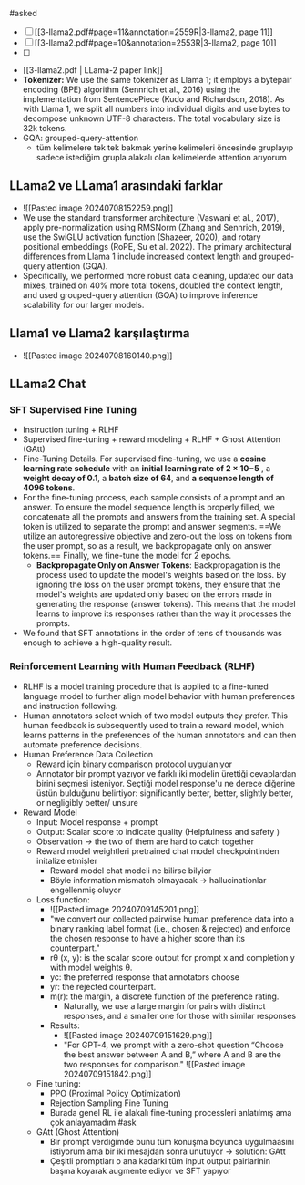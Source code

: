 #asked 
 - [ ] [[3-llama2.pdf#page=11&annotation=2559R|3-llama2, page 11]]
 - [ ] [[3-llama2.pdf#page=10&annotation=2553R|3-llama2, page 10]]
 - [ ] 
 
 - [[3-llama2.pdf | LLama-2 paper link]]
 - **Tokenizer:** We use the same tokenizer as Llama 1; it employs a bytepair encoding (BPE) algorithm (Sennrich et al., 2016) using the implementation from SentencePiece (Kudo and Richardson, 2018). As with Llama 1, we split all numbers into individual digits and use bytes to decompose unknown UTF-8 characters. The total vocabulary size is 32k tokens.
 - GQA: grouped-query-attention
	 - tüm kelimelere tek tek bakmak yerine kelimeleri öncesinde gruplayıp sadece istediğim grupla alakalı olan kelimelerde attention arıyorum
## LLama2 ve LLama1 arasındaki farklar
 - ![[Pasted image 20240708152259.png]] 
 - We use the standard transformer architecture (Vaswani et al., 2017), apply pre-normalization using RMSNorm (Zhang and Sennrich, 2019), use the SwiGLU activation function (Shazeer, 2020), and rotary positional embeddings (RoPE, Su et al. 2022). The primary architectural differences from Llama 1 include increased context length and grouped-query attention (GQA).
 - Specifically, we performed more robust data cleaning, updated our data mixes, trained on 40% more total tokens, doubled the context length, and used grouped-query attention (GQA) to improve inference scalability for our larger models.

## Llama1 ve Llama2 karşılaştırma

 - ![[Pasted image 20240708160140.png]]
## LLama2 Chat
### SFT Supervised Fine Tuning 
 - Instruction tuning + RLHF
 - Supervised fine-tuning + reward modeling + RLHF + Ghost Attention (GAtt)
 - Fine-Tuning Details. For supervised fine-tuning, we use a **cosine learning rate schedule** with an **initial learning rate of 2 × 10−5** , a **weight decay of 0.1**, a **batch size of 64**, and **a** **sequence length of 4096 tokens**. 
 - For the fine-tuning process, each sample consists of a prompt and an answer. To ensure the model sequence length is properly filled, we concatenate all the prompts and answers from the training set. A special token is utilized to separate the prompt and answer segments. ==We utilize an autoregressive objective and zero-out the loss on tokens from the user prompt, so as a result, we backpropagate only on answer tokens.== Finally, we fine-tune the model for 2 epochs.
	 - **Backpropagate Only on Answer Tokens**: Backpropagation is the process used to update the model's weights based on the loss. By ignoring the loss on the user prompt tokens, they ensure that the model's weights are updated only based on the errors made in generating the response (answer tokens). This means that the model learns to improve its responses rather than the way it processes the prompts.
-  We found that SFT annotations in the order of tens of thousands was enough to achieve a high-quality result.
### Reinforcement Learning with Human Feedback (RLHF)
 - RLHF is a model training procedure that is applied to a fine-tuned language model to further align model behavior with human preferences and instruction following. 
 - Human annotators select which of two model outputs they prefer. This human feedback is subsequently used to train a reward model, which learns patterns in the preferences of the human annotators and can then automate preference decisions.
 - Human Preference Data Collection
	 - Reward için binary comparison protocol uygulanıyor
	 - Annotator bir prompt yazıyor ve farklı iki modelin ürettiği cevaplardan birini seçmesi isteniyor. Seçtiği model response'u ne derece diğerine üstün bulduğunu belirtiyor: significantly better, better, slightly better, or negligibly better/ unsure
 - Reward Model
	 - Input: Model response + prompt 
	 - Output: Scalar score to indicate quality (Helpfulness and safety )
	 - Observation -> the two of them are hard to catch together
	 - Reward model weightleri pretrained chat model checkpointinden initalize etmişler
		 - Reward model chat modeli ne bilirse bilyior
		 - Böyle information mismatch olmayacak -> hallucinationlar engellenmiş oluyor
	 - Loss function:
		 - ![[Pasted image 20240709145201.png]]
		 - "we convert our collected pairwise human preference data into a binary ranking label format (i.e., chosen & rejected) and enforce the chosen response to have a higher score than its counterpart."
		 - rθ (x, y): is the scalar score output for prompt x and completion y with model weights θ. 
		 - yc: the preferred response that annotators choose 
		 - yr: the rejected counterpart.
		 -  m(r): the margin, a discrete function of the preference rating.
			 - Naturally, we use a large margin for pairs with distinct responses, and a smaller one for those with similar responses
		 - Results:
			 - ![[Pasted image 20240709151629.png]]
			 - "For GPT-4, we prompt with a zero-shot question “Choose the best answer between A and B,” where A and B are the two responses for comparison." ![[Pasted image 20240709151842.png]]
	 - Fine tuning:
		 - PPO (Proximal Policy Optimization)
		 - Rejection Sampling Fine Tuning
		 - Burada genel RL ile alakalı fine-tuning processleri anlatılmış ama çok anlayamadım #ask 
	 - GAtt (Ghost Attention)
		 - Bir prompt verdiğimde bunu tüm konuşma boyunca uygulmaasını istiyorum ama bir iki mesajdan sonra unutuyor -> solution: GAtt
		 - Çeşitli promptları o ana kadarki tüm input output pairlarinin başına koyarak augmente ediyor ve SFT yapıyor